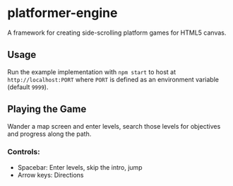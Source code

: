 # platformer-engine

A framework for creating side-scrolling platform games for HTML5 canvas.

## Usage

Run the example implementation with `npm start` to host at `http://localhost:PORT` where `PORT` is defined as an environment variable (default `9999`).

## Playing the Game

Wander a map screen and enter levels, search those levels for objectives and progress along the path.

### Controls:
- Spacebar: Enter levels, skip the intro, jump
- Arrow keys: Directions

